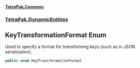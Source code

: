 #### [TetraPak.Common](index.md 'index')
### [TetraPak.DynamicEntities](TetraPak_DynamicEntities.md 'TetraPak.DynamicEntities')
## KeyTransformationFormat Enum
Used to specify a format for transforming keys (such as in JSON serialization).  
```csharp
public enum KeyTransformationFormat

```
